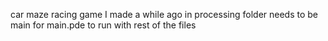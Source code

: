 car maze racing game I made a while ago in processing folder needs to be main for main.pde to run with rest of the files
